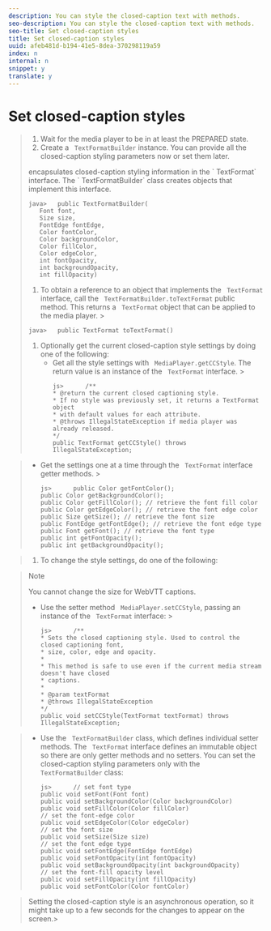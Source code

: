 ```yaml
---
description: You can style the closed-caption text with methods.
seo-description: You can style the closed-caption text with methods.
seo-title: Set closed-caption styles
title: Set closed-caption styles
uuid: afeb481d-b194-41e5-8dea-370298119a59
index: n
internal: n
snippet: y
translate: y
---
```


# Set closed-caption styles


>1. Wait for the media player to be in at least the PREPARED state.
>1. Create a ` TextFormatBuilder` instance.
>   You can provide all the closed-caption styling parameters now or set them later.
>
>   <!-- PH element: phrases/primetime-sdk-name --> encapsulates closed-caption styling information in the ` TextFormat` interface. The ` TextFormatBuilder` class creates objects that implement this interface. 
>
>   ```
>   java>   public TextFormatBuilder( 
>      Font font, 
>      Size size, 
>      FontEdge fontEdge, 
>      Color fontColor, 
>      Color backgroundColor, 
>      Color fillColor, 
>      Color edgeColor, 
>      int fontOpacity, 
>      int backgroundOpacity, 
>      int fillOpacity)
>   ```
>
>1. To obtain a reference to an object that implements the ` TextFormat` interface, call the ` TextFormatBuilder.toTextFormat` public method.
>   This returns a ` TextFormat` object that can be applied to the media player. >
>   ```
>   java>   public TextFormat toTextFormat()
>   ```
>
>1. Optionally get the current closed-caption style settings by doing one of the following:
>    * Get all the style settings with ` MediaPlayer.getCCStyle`. The return value is an instance of the ` TextFormat` interface. >    
>      ```
>      js>      /** 
>      * @return the current closed captioning style.  
>      * If no style was previously set, it returns a TextFormat object 
>      * with default values for each attribute. 
>      * @throws IllegalStateException if media player was already released. 
>      */ 
>      public TextFormat getCCStyle() throws IllegalStateException;
>      ```


>    * Get the settings one at a time through the ` TextFormat` interface getter methods. >    
>      ```
>      js>      public Color getFontColor(); 
>      public Color getBackgroundColor(); 
>      public Color getFillColor(); // retrieve the font fill color 
>      public Color getEdgeColor(); // retrieve the font edge color 
>      public Size getSize(); // retrieve the font size 
>      public FontEdge getFontEdge(); // retrieve the font edge type 
>      public Font getFont(); // retrieve the font type 
>      public int getFontOpacity(); 
>      public int getBackgroundOpacity();
>      ```

>1. To change the style settings, do one of the following:

>   >[!NOTE]
>   >
>   >You cannot change the size for WebVTT captions.
>
>    * Use the setter method ` MediaPlayer.setCCStyle`, passing an instance of the ` TextFormat` interface: >    
>      ```
>      js>      /** 
>      * Sets the closed captioning style. Used to control the closed captioning font, 
>      * size, color, edge and opacity.  
>      * 
>      * This method is safe to use even if the current media stream doesn't have closed 
>      * captions. 
>      * 
>      * @param textFormat 
>      * @throws IllegalStateException 
>      */ 
>      public void setCCStyle(TextFormat textFormat) throws IllegalStateException;
>      ```

>    * Use the ` TextFormatBuilder` class, which defines individual setter methods. The ` TextFormat` interface defines an immutable object so there are only getter methods and no setters. You can set the closed-caption styling parameters only with the ` TextFormatBuilder` class: 
>    
>      ```
>      js>      // set font type 
>      public void setFont(Font font)  
>      public void setBackgroundColor(Color backgroundColor) 
>      public void setFillColor(Color fillColor) 
>      // set the font-edge color 
>      public void setEdgeColor(Color edgeColor)  
>      // set the font size 
>      public void setSize(Size size)  
>      // set the font edge type 
>      public void setFontEdge(FontEdge fontEdge)  
>      public void setFontOpacity(int fontOpacity) 
>      public void setBackgroundOpacity(int backgroundOpacity) 
>      // set the font-fill opacity level 
>      public void setFillOpacity(int fillOpacity)  
>      public void setFontColor(Color fontColor)
>      ```

>   Setting the closed-caption style is an asynchronous operation, so it might take up to a few seconds for the changes to appear on the screen.>

